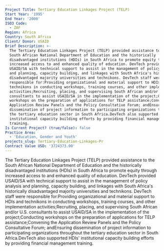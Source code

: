 ```yaml
---
Project Title: Tertiary Education Linkages Project (TELP)
Start Year: '1995'
End Year: '2000'
ISO3 Code:
  - ZAF
Region: Africa
Country: South Africa
Client/ Donor: USAID
Brief Description: >-
  The Tertiary Education Linkages Project (TELP) provided assistance to the
  South African National Department of Education and the historically
  disadvantaged institutions (HDIs) in South Africa to promote equity through
  increased access to and enhanced quality of education. DevTech provided
  USAID/SA with technical support to assist in the management of policy analysis
  and planning, capacity building, and linkages with South Africa's historically
  disadvantaged majority universities and technikons. DevTech staff were
  responsible for:Providing organizational and material support to HDIs and
  technikons in conducting workshops, training courses, and other implementation
  activities;Recruiting, placing, and supervising South African and/or U.S.
  consultants to assist USAID/SA in the implementation of the project;Conducting
  workshops on the preparation of applications for TELP assistance;Convening the
  Application Review Panels and the Policy Consultative Forum; andEnsuring
  dissemination of project information to participating organizations throughout
  the tertiary education sector in South Africa.DevTech also supported HDIs'
  institutional capacity building efforts by providing financial management
  training.
Is Current Project? (true/false): false
Practice Area:
  - 'Education, Gender and Youth'
projects_slug: Tertiary-Education-Linkages-Pr
Contract Value USD: '3724373.00'
---
```

The Tertiary Education Linkages Project (TELP) provided assistance to the South African National Department of Education and the historically disadvantaged institutions (HDIs) in South Africa to promote equity through increased access to and enhanced quality of education. DevTech provided USAID/SA with technical support to assist in the management of policy analysis and planning, capacity building, and linkages with South Africa's historically disadvantaged majority universities and technikons. DevTech staff were responsible for:Providing organizational and material support to HDIs and technikons in conducting workshops, training courses, and other implementation activities;Recruiting, placing, and supervising South African and/or U.S. consultants to assist USAID/SA in the implementation of the project;Conducting workshops on the preparation of applications for TELP assistance;Convening the Application Review Panels and the Policy Consultative Forum; andEnsuring dissemination of project information to participating organizations throughout the tertiary education sector in South Africa.DevTech also supported HDIs' institutional capacity building efforts by providing financial management training.